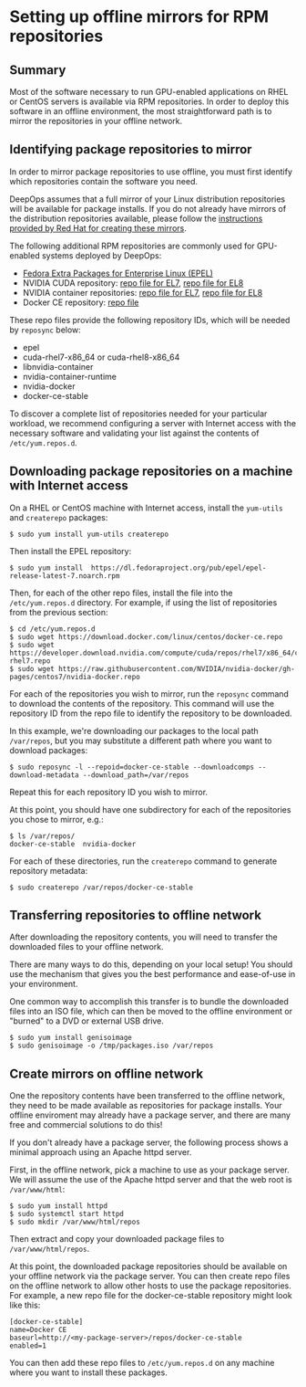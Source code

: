 Setting up offline mirrors for RPM repositories
===============================================


Summary
-------

Most of the software necessary to run GPU-enabled applications on RHEL or CentOS servers is available via RPM repositories.
In order to deploy this software in an offline environment, the most straightforward path is to mirror the repositories in your offline network.


Identifying package repositories to mirror
------------------------------------------

In order to mirror package repositories to use offline, you must first identify which repositories contain the software you need.

DeepOps assumes that a full mirror of your Linux distribution repositories will be available for package installs.
If you do not already have mirrors of the distribution repositories available, please follow the
[instructions provided by Red Hat for creating these mirrors](https://access.redhat.com/solutions/23016).

The following additional RPM repositories are commonly used for GPU-enabled systems deployed by DeepOps:

- [Fedora Extra Packages for Enterprise Linux (EPEL)](https://fedoraproject.org/wiki/EPEL)
- NVIDIA CUDA repository: [repo file for EL7](https://developer.download.nvidia.com/compute/cuda/repos/rhel7/x86_64/cuda-rhel7.repo), [repo file for EL8](https://developer.download.nvidia.com/compute/cuda/repos/rhel7/x86_64/cuda-rhel8.repo)
- NVIDIA container repositories: [repo file for EL7](https://raw.githubusercontent.com/NVIDIA/nvidia-docker/gh-pages/centos7/nvidia-docker.repo), [repo file for EL8](https://raw.githubusercontent.com/NVIDIA/nvidia-docker/gh-pages/centos8/nvidia-docker.repo)
- Docker CE repository: [repo file](https://download.docker.com/linux/centos/docker-ce.repo)

These repo files provide the following repository IDs, which will be needed by `reposync` below:

- epel
- cuda-rhel7-x86\_64 or cuda-rhel8-x86\_64
- libnvidia-container
- nvidia-container-runtime
- nvidia-docker
- docker-ce-stable

To discover a complete list of repositories needed for your particular workload,
we recommend configuring a server with Internet access with the necessary software and validating your list against the contents of `/etc/yum.repos.d`.


Downloading package repositories on a machine with Internet access
------------------------------------------------------------------

On a RHEL or CentOS machine with Internet access, install the `yum-utils` and `createrepo` packages:

```
$ sudo yum install yum-utils createrepo
```

Then install the EPEL repository:

```
$ sudo yum install  https://dl.fedoraproject.org/pub/epel/epel-release-latest-7.noarch.rpm
```

Then, for each of the other repo files, install the file into the `/etc/yum.repos.d` directory.
For example, if using the list of repositories from the previous section:

```
$ cd /etc/yum.repos.d
$ sudo wget https://download.docker.com/linux/centos/docker-ce.repo
$ sudo wget https://developer.download.nvidia.com/compute/cuda/repos/rhel7/x86_64/cuda-rhel7.repo
$ sudo wget https://raw.githubusercontent.com/NVIDIA/nvidia-docker/gh-pages/centos7/nvidia-docker.repo
```

For each of the repositories you wish to mirror, run the `reposync` command to download the contents of the repository.
This command will use the repository ID from the repo file to identify the repository to be downloaded.

In this example, we're downloading our packages to the local path `/var/repos`, but you may substitute a different path where you want to download packages:

```
$ sudo reposync -l --repoid=docker-ce-stable --downloadcomps --download-metadata --download_path=/var/repos
```

Repeat this for each repository ID you wish to mirror.

At this point, you should have one subdirectory for each of the repositories you chose to mirror, e.g.:

```
$ ls /var/repos/
docker-ce-stable  nvidia-docker
```

For each of these directories, run the `createrepo` command to generate repository metadata:

```
$ sudo createrepo /var/repos/docker-ce-stable
```


Transferring repositories to offline network
--------------------------------------------

After downloading the repository contents, you will need to transfer the downloaded files to your offline network.

There are many ways to do this, depending on your local setup!
You should use the mechanism that gives you the best performance and ease-of-use in your environment.

One common way to accomplish this transfer is to bundle the downloaded files into an ISO file, which can then be moved to the offline environment or "burned" to a DVD or external USB drive.

```
$ sudo yum install genisoimage
$ sudo genisoimage -o /tmp/packages.iso /var/repos
```


Create mirrors on offline network
---------------------------------

One the repository contents have been transferred to the offline network, they need to be made available as repositories for package installs.
Your offline enviroment may already have a package server, and there are many free and commercial solutions to do this!

If you don't already have a package server, the following process shows a minimal approach using an Apache httpd server.

First, in the offline network, pick a machine to use as your package server.
We will assume the use of the Apache httpd server and that the web root is `/var/www/html`:

```
$ sudo yum install httpd
$ sudo systemctl start httpd
$ sudo mkdir /var/www/html/repos
```

Then extract and copy your downloaded package files to `/var/www/html/repos`.

At this point, the downloaded package repositories should be available on your offline network via the package server.
You can then create repo files on the offline network to allow other hosts to use the package repositories.
For example, a new repo file for the docker-ce-stable repository might look like this:

```
[docker-ce-stable]
name=Docker CE
baseurl=http://<my-package-server>/repos/docker-ce-stable
enabled=1
```

You can then add these repo files to `/etc/yum.repos.d` on any machine where you want to install these packages.
